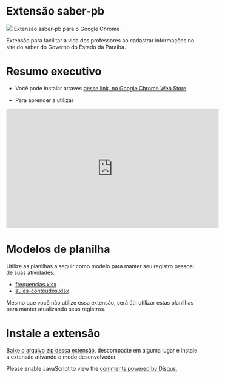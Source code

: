# Extensão saber-pb

![](https://user-images.githubusercontent.com/3603111/81819442-b444bc00-9505-11ea-918d-19731d8c47c7.png) Extensão saber-pb para o Google Chrome

Extensão para facilitar a vida dos professores ao cadastrar informações no site do saber do Governo do Estado da Paraíba.

# Resumo executivo

- Você pode instalar através [desse link, no Google Chrome Web Store](https://chrome.google.com/webstore/detail/saber-pb/pfnoopdjbdpgegpkihfmlofngfdkjfem?hl=pt-BR).

- Para aprender a utilizar

<iframe width="560" height="315" src="https://www.youtube.com/embed/R_0gQxTHqbg?start=89" frameborder="0" allow="accelerometer; autoplay; encrypted-media; gyroscope; picture-in-picture" allowfullscreen></iframe>


# Modelos de planilha

Utilize as planilhas a seguir como modelo para manter seu registro pessoal de suas atividades:

- [frequencias.xlsx](frequencias.xlsx)
- [aulas-conteudos.xlsx](aulas-conteudos.xlsx)

Mesmo que você não utilize essa extensão, será útil utilizar estas planilhas para manter atualizando seus registros.

# Instale a extensão

[Baixe o arquivo zip dessa extensão](https://github.com/edusantana/saber-pb/archive/master.zip), descompacte em alguma lugar e instale a extensão ativando o modo desenvolvedor.


<div id="disqus_thread"></div>
<script>

/**
*  RECOMMENDED CONFIGURATION VARIABLES: EDIT AND UNCOMMENT THE SECTION BELOW TO INSERT DYNAMIC VALUES FROM YOUR PLATFORM OR CMS.
*  LEARN WHY DEFINING THESE VARIABLES IS IMPORTANT: https://disqus.com/admin/universalcode/#configuration-variables*/
/*
var disqus_config = function () {
this.page.url = PAGE_URL;  // Replace PAGE_URL with your page's canonical URL variable
this.page.identifier = PAGE_IDENTIFIER; // Replace PAGE_IDENTIFIER with your page's unique identifier variable
};
*/
(function() { // DON'T EDIT BELOW THIS LINE
var d = document, s = d.createElement('script');
s.src = 'https://edusantana.disqus.com/embed.js';
s.setAttribute('data-timestamp', +new Date());
(d.head || d.body).appendChild(s);
})();
</script>
<noscript>Please enable JavaScript to view the <a href="https://disqus.com/?ref_noscript">comments powered by Disqus.</a></noscript>
